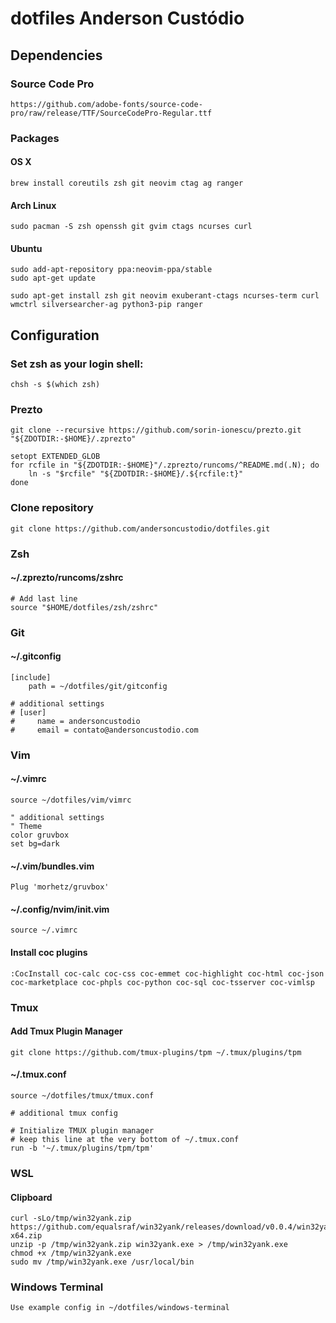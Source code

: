 # dotfiles Anderson Custódio

## Dependencies

### Source Code Pro
    https://github.com/adobe-fonts/source-code-pro/raw/release/TTF/SourceCodePro-Regular.ttf

### Packages

#### OS X
    brew install coreutils zsh git neovim ctag ag ranger

#### Arch Linux
    sudo pacman -S zsh openssh git gvim ctags ncurses curl

#### Ubuntu
    sudo add-apt-repository ppa:neovim-ppa/stable
    sudo apt-get update

    sudo apt-get install zsh git neovim exuberant-ctags ncurses-term curl wmctrl silversearcher-ag python3-pip ranger


## Configuration

### Set zsh as your login shell:
    chsh -s $(which zsh)

### Prezto
    git clone --recursive https://github.com/sorin-ionescu/prezto.git "${ZDOTDIR:-$HOME}/.zprezto"

    setopt EXTENDED_GLOB
    for rcfile in "${ZDOTDIR:-$HOME}"/.zprezto/runcoms/^README.md(.N); do
        ln -s "$rcfile" "${ZDOTDIR:-$HOME}/.${rcfile:t}"
    done

### Clone repository
    git clone https://github.com/andersoncustodio/dotfiles.git

### Zsh

#### ~/.zprezto/runcoms/zshrc
    # Add last line
    source "$HOME/dotfiles/zsh/zshrc"

### Git

#### ~/.gitconfig
    [include]
        path = ~/dotfiles/git/gitconfig

    # additional settings
    # [user]
    #     name = andersoncustodio
    #     email = contato@andersoncustodio.com

### Vim

#### ~/.vimrc
    source ~/dotfiles/vim/vimrc

    " additional settings
    " Theme
    color gruvbox
    set bg=dark

#### ~/.vim/bundles.vim
    Plug 'morhetz/gruvbox'

#### ~/.config/nvim/init.vim
    source ~/.vimrc

#### Install coc plugins
    :CocInstall coc-calc coc-css coc-emmet coc-highlight coc-html coc-json coc-marketplace coc-phpls coc-python coc-sql coc-tsserver coc-vimlsp

### Tmux

#### Add Tmux Plugin Manager
    git clone https://github.com/tmux-plugins/tpm ~/.tmux/plugins/tpm

#### ~/.tmux.conf
    source ~/dotfiles/tmux/tmux.conf

    # additional tmux config

    # Initialize TMUX plugin manager
    # keep this line at the very bottom of ~/.tmux.conf
    run -b '~/.tmux/plugins/tpm/tpm'

### WSL

#### Clipboard 
    curl -sLo/tmp/win32yank.zip https://github.com/equalsraf/win32yank/releases/download/v0.0.4/win32yank-x64.zip
    unzip -p /tmp/win32yank.zip win32yank.exe > /tmp/win32yank.exe
    chmod +x /tmp/win32yank.exe
    sudo mv /tmp/win32yank.exe /usr/local/bin

### Windows Terminal
    Use example config in ~/dotfiles/windows-terminal
